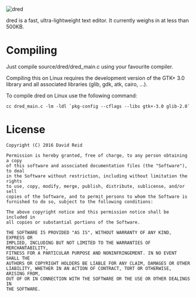 ![dred](http://dred.io/img/banner2_wide.png)

dred is a fast, ultra-lightweight text editor. It currently weighs in at less
than 500KB.



Compiling
=========
Just compile source/dred/dred_main.c using your favourite compiler.

Compiling this on Linux requires the development version of the GTK+ 3.0 library and all associated
libraries (glib, gdk, atk, cairo, ...).

To compile dred on Linux use the following command:

    cc dred_main.c -lm -ldl `pkg-config --cflags --libs gtk+-3.0 glib-2.0`



License
=======

    Copyright (C) 2016 David Reid
    
    Permission is hereby granted, free of charge, to any person obtaining a copy
    of this software and associated documentation files (the "Software"), to deal
    in the Software without restriction, including without limitation the rights
    to use, copy, modify, merge, publish, distribute, sublicense, and/or sell
    copies of the Software, and to permit persons to whom the Software is
    furnished to do so, subject to the following conditions:
    
    The above copyright notice and this permission notice shall be included in
    all copies or substantial portions of the Software.
    
    THE SOFTWARE IS PROVIDED "AS IS", WITHOUT WARRANTY OF ANY KIND, EXPRESS OR
    IMPLIED, INCLUDING BUT NOT LIMITED TO THE WARRANTIES OF MERCHANTABILITY,
    FITNESS FOR A PARTICULAR PURPOSE AND NONINFRINGEMENT. IN NO EVENT SHALL THE
    AUTHORS OR COPYRIGHT HOLDERS BE LIABLE FOR ANY CLAIM, DAMAGES OR OTHER
    LIABILITY, WHETHER IN AN ACTION OF CONTRACT, TORT OR OTHERWISE, ARISING FROM,
    OUT OF OR IN CONNECTION WITH THE SOFTWARE OR THE USE OR OTHER DEALINGS IN
    THE SOFTWARE.
